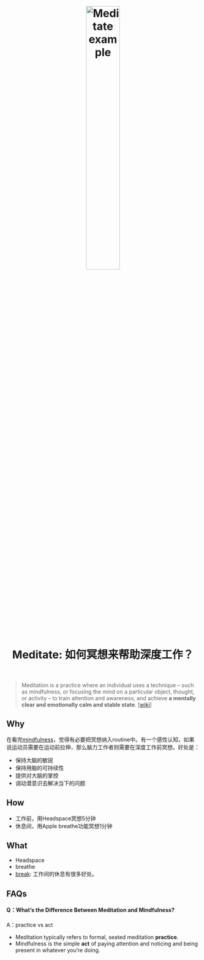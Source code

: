 <h1 align="center">
<br>
	<a href="https://www.wikiwand.com/en/Meditation">
  <img src="https://i.imgur.com/AE4j1g2.png" alt="Meditate example" width=42%">
  </a>
  <br><br>
Meditate: 如何冥想来帮助深度工作？
  <br><br>
</h1>

> Meditation is a practice where an individual uses a technique – such as mindfulness, or focusing the mind on a particular object, thought, or activity – to train attention and awareness, and achieve **a mentally clear and emotionally calm and stable state**. [[wiki](https://www.wikiwand.com/en/Meditation)]

## Why 

在看完[mindfulness](https://www.netflix.com/watch/81062191)，觉得有必要把冥想纳入routine中。有一个感性认知，如果说运动员需要在运动前拉伸，那么脑力工作者则需要在深度工作前冥想。好处是：

* 保持大脑的敏锐
* 保持用脑的可持续性
* 提供对大脑的掌控
* 调动潜意识去解决当下的问题

## How

* 工作前，用Headspace冥想5分钟
* 休息间，用Apple breathe功能冥想1分钟


## What 

* Headspace
* breathe
* [break](https://www.psychologytoday.com/us/blog/changepower/201704/how-do-work-breaks-help-your-brain-5-surprising-answers): 工作间的休息有很多好处。 

## FAQs

#### Q：What’s the Difference Between Meditation and Mindfulness?

A：practice vs act

* Meditation typically refers to formal, seated meditation **practice**. 
* Mindfulness is the simple **act** of paying attention and noticing and being present in whatever you’re doing. 
